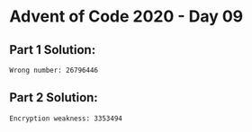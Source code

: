 # Advent of Code 2020 - Day 09

## Part 1 Solution:
```
Wrong number: 26796446
```

## Part 2 Solution:
```
Encryption weakness: 3353494
```
